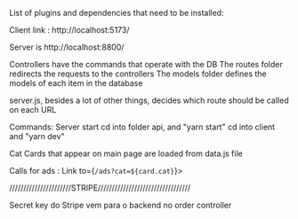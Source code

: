 List of plugins and dependencies that need to be installed:



Client link :
http://localhost:5173/

Server is http://localhost:8800/









Controllers have the commands that operate with the DB
The routes folder redirects the requests to the controllers
The models folder defines the models of each item in the database

server.js, besides a lot of other things, decides which route should be called on each URL


Commands: Server start 
cd into folder api, and "yarn start"
cd into client and "yarn dev"


Cat Cards that appear on main page are loaded from data.js file

Calls for ads : 
Link to={`/ads?cat=${card.cat}`}>








//////////////////////STRIPE/////////////////////////////////


Secret key do Stripe vem para o backend no order controller
